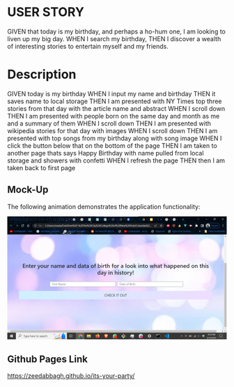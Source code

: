 # USER STORY

GIVEN that today is my birthday, and perhaps a ho-hum one, I am looking to liven up my big day.  WHEN I search my birthday, THEN I discover a wealth of interesting stories to entertain myself and my friends.


# Description
GIVEN today is my birthday
WHEN I input my name and birthday
THEN it saves name to local storage
THEN I am presented with NY Times top three stories from that day
with the article name and abstract
WHEN I scroll down
THEN I am presented with people born on the same day and month as me and a summary of them
WHEN I scroll down
THEN I am presented with wikipedia stories for that day with images
WHEN I scroll down
THEN I am presented with top songs from my birthday along with song image
WHEN I click the button below that on the bottom of the page
THEN I am taken to another page thats says Happy Birthday with name pulled from local storage and showers with confetti
WHEN I refresh the page
THEN then I am taken back to first page


## Mock-Up
The following animation demonstrates the application functionality:

<!-- @TODO: create ticket to review/update image) -->
![A user clicks on slots on the color-coded calendar and edits the events.](./Assets/images/project-1-demo.png)


## Github Pages Link

https://zeedabbagh.github.io/its-your-party/